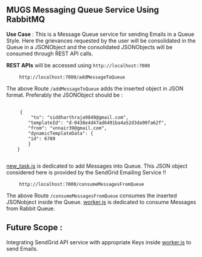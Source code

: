 ## MUGS Messaging Queue Service Using RabbitMQ

**Use Case** :  This is a Message Queue service for sending Emails in a Queue Style. Here the grievances requested by the user will be consolidated in the Queue in a JSONObject and the consolidated  JSONObjects will be consumed through REST API calls.

**REST APIs** will be accessed using `http://localhost:7000` 
<pre>
    <code>http://localhost:7000/addMessageToQueue</code>
</pre>

The above Route `/addMessageToQueue` adds the inserted object in JSON format.
Preferably the JSONObject should be :
<pre>
    <code>
     {  
         "to": "siddharthraja9849@gmail.com",
        "templateId": "d-0438e4d47ad6491ba4a52d3da90fa62f",
        "from": "vnnair39@gmail.com",
        "dynamicTemplateData": {
        "id": 6789
        }
    }
    </code>
</pre>

[new_task.js](./workers/new_task.js) is dedicated to add Messages into Queue.
This JSON object considered here  is provided by the SendGrid Emailing Service !! 

<pre>
    <code>http://localhost:7000/consumeMessagesFromQueue</code>
</pre>

The above Route `/consumeMessagesFromQueue` consumes the inserted JSONobject inside the Queue.
[worker.js](./worker.js) is dedicated to consume Messages from Rabbit Queue.

## Future Scope : 
Integrating SendGrid API service with appropriate Keys inside [worker.js](./workers/worker.js) to send Emails.
